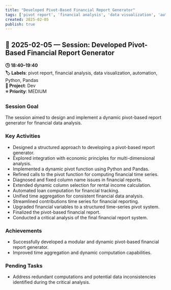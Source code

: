 ```yaml
---
title: "Developed Pivot-Based Financial Report Generator"
tags: ['pivot report', 'financial analysis', 'data visualization', 'automation', 'Python', 'Pandas']
created: 2025-02-05
publish: true
---
```


## 📅 2025-02-05 — Session: Developed Pivot-Based Financial Report Generator

**🕒 18:40–19:40**  
**🏷️ Labels**: pivot report, financial analysis, data visualization, automation, Python, Pandas  
**📂 Project**: Dev  
**⭐ Priority**: MEDIUM  


### Session Goal
The session aimed to design and implement a dynamic pivot-based report generator for financial data analysis.

### Key Activities
- Designed a structured approach to developing a pivot-based report generator.
- Explored integration with economic principles for multi-dimensional analysis.
- Implemented a dynamic pivot function using Python and Pandas.
- Refined calls to the pivot function for computing financial time series.
- Diagnosed and fixed column name issues in financial reports.
- Extended dynamic column selection for rental income calculation.
- Automated loan computation for financial tracking.
- Unified time aggregation for consistent financial data analysis.
- Streamlined contributions time series for financial reporting.
- Upgraded financial variables to a structured time-series pivot system.
- Finalized the pivot-based financial report.
- Conducted a critical analysis of the final financial report system.

### Achievements
- Successfully developed a modular and dynamic pivot-based financial report generator.
- Improved time aggregation and dynamic computation capabilities.

### Pending Tasks
- Address redundant computations and potential data inconsistencies identified during the critical analysis.
